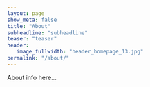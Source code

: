 ```yaml
---
layout: page
show_meta: false
title: "About"
subheadline: "subheadline"
teaser: "teaser"
header:
   image_fullwidth: "header_homepage_13.jpg"
permalink: "/about/"
---
```


About info here...
